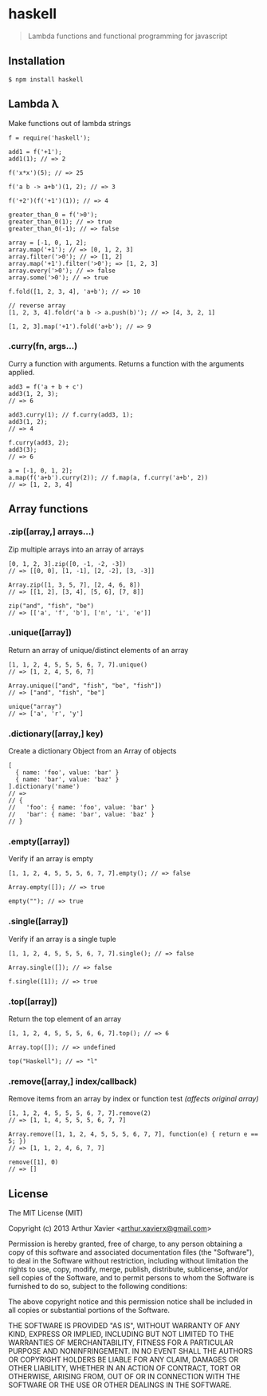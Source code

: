 # haskell

> Lambda functions and functional programming for javascript

## Installation
    $ npm install haskell

## Lambda λ
  Make functions out of lambda strings

    f = require('haskell');

    add1 = f('+1');
    add1(1); // => 2

    f('x*x')(5); // => 25

    f('a b -> a+b')(1, 2); // => 3

    f('+2')(f('+1')(1)); // => 4

    greater_than_0 = f('>0');
    greater_than_0(1); // => true
    greater_than_0(-1); // => false

    array = [-1, 0, 1, 2];
    array.map('+1'); // => [0, 1, 2, 3]
    array.filter('>0'); // => [1, 2]
    array.map('+1').filter('>0'); => [1, 2, 3]
    array.every('>0'); // => false
    array.some('>0'); // => true

    f.fold([1, 2, 3, 4], 'a+b'); // => 10

    // reverse array
    [1, 2, 3, 4].foldr('a b -> a.push(b)'); // => [4, 3, 2, 1]

    [1, 2, 3].map('+1').fold('a+b'); // => 9

### .curry(fn, args...)
  Curry a function with arguments. Returns a function with the arguments applied.

    add3 = f('a + b + c')
    add3(1, 2, 3);
    // => 6
    
    add3.curry(1); // f.curry(add3, 1);
    add3(1, 2);
    // => 4

    f.curry(add3, 2);
    add3(3);
    // => 6

    a = [-1, 0, 1, 2];
    a.map(f('a+b').curry(2)); // f.map(a, f.curry('a+b', 2))
    // => [1, 2, 3, 4]

## Array functions

### .zip([array,] arrays...)
  Zip multiple arrays into an array of arrays

    [0, 1, 2, 3].zip([0, -1, -2, -3])
    // => [[0, 0], [1, -1], [2, -2], [3, -3]]

    Array.zip([1, 3, 5, 7], [2, 4, 6, 8])
    // => [[1, 2], [3, 4], [5, 6], [7, 8]]

    zip("and", "fish", "be")
    // => [['a', 'f', 'b'], ['n', 'i', 'e']]

### .unique([array])
  Return an array of unique/distinct elements of an array

    [1, 1, 2, 4, 5, 5, 5, 6, 7, 7].unique()
    // => [1, 2, 4, 5, 6, 7]

    Array.unique(["and", "fish", "be", "fish"])
    // => ["and", "fish", "be"]

    unique("array")
    // => ['a', 'r', 'y']

### .dictionary([array,] key)
  Create a dictionary Object from an Array of objects

    [
      { name: 'foo', value: 'bar' }
      { name: 'bar', value: 'baz' }
    ].dictionary('name')
    // =>
    // {
    //   'foo': { name: 'foo', value: 'bar' }
    //   'bar': { name: 'bar', value: 'baz' }
    // }

### .empty([array])
  Verify if an array is empty

    [1, 1, 2, 4, 5, 5, 5, 6, 7, 7].empty(); // => false

    Array.empty([]); // => true

    empty(""); // => true

### .single([array])
  Verify if an array is a single tuple

    [1, 1, 2, 4, 5, 5, 5, 6, 7, 7].single(); // => false

    Array.single([]); // => false

    f.single([1]); // => true

### .top([array])
  Return the top element of an array

    [1, 1, 2, 4, 5, 5, 5, 6, 6, 7].top(); // => 6

    Array.top([]); // => undefined

    top("Haskell"); // => "l"

### .remove([array,] index/callback)
  Remove items from an array by index or function test
  _(affects original array)_

    [1, 1, 2, 4, 5, 5, 5, 6, 7, 7].remove(2)
    // => [1, 1, 4, 5, 5, 5, 6, 7, 7]
    
    Array.remove([1, 1, 2, 4, 5, 5, 5, 6, 7, 7], function(e) { return e == 5; })
    // => [1, 1, 2, 4, 6, 7, 7]

    remove([1], 0)
    // => []

## License

The MIT License (MIT)

Copyright (c) 2013 Arthur Xavier &lt;arthur.xavierx@gmail.com&gt;

Permission is hereby granted, free of charge, to any person obtaining a copy of this software and associated documentation files (the "Software"), to deal in the Software without restriction, including without limitation the rights to use, copy, modify, merge, publish, distribute, sublicense, and/or sell copies of the Software, and to permit persons to whom the Software is furnished to do so, subject to the following conditions:

The above copyright notice and this permission notice shall be included in all copies or substantial portions of the Software.

THE SOFTWARE IS PROVIDED "AS IS", WITHOUT WARRANTY OF ANY KIND, EXPRESS OR IMPLIED, INCLUDING BUT NOT LIMITED TO THE WARRANTIES OF MERCHANTABILITY, FITNESS FOR A PARTICULAR PURPOSE AND NONINFRINGEMENT. IN NO EVENT SHALL THE AUTHORS OR COPYRIGHT HOLDERS BE LIABLE FOR ANY CLAIM, DAMAGES OR OTHER LIABILITY, WHETHER IN AN ACTION OF CONTRACT, TORT OR OTHERWISE, ARISING FROM, OUT OF OR IN CONNECTION WITH THE SOFTWARE OR THE USE OR OTHER DEALINGS IN THE SOFTWARE.

